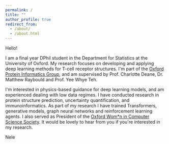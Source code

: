 ```yaml
---
permalink: /
title: ""
author_profile: true
redirect_from: 
  - /about/
  - /about.html
---
```


Hello! 

I am a final year DPhil student in the Department for Statistics at the University of Oxford.
My research focuses on developing and applying deep learning methods for T-cell receptor structures. 
I'm part of the [Oxford Protein Informatics Group](https://opig.stats.ox.ac.uk/), and am supervised by Prof. Charlotte Deane, Dr. Matthew Raybould and Prof. Yee Whye Teh. 

I'm interested in physics-based guidance for deep learning models, and am experienced dealing with low data regimes. I have conducted research in protein structure prediction, uncertainty quantification, and immunoinformatics. As part of my research I have trained Transformers, generative models, graph neural networks and reinforcement learning agents. I also served as President of the [Oxford Wom*n in Computer Science Society](https://www.oxwocs.com/). It would be lovely to hear from you if you're interested in my research. 

Nele

